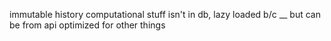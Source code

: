 immutable history
computational stuff isn't in db, lazy loaded b/c __
but can be from api
optimized for other things
